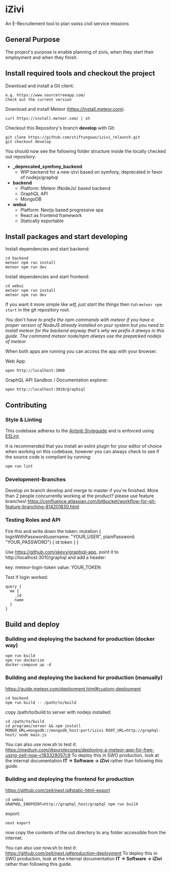 # iZivi

An E-Recruitement tool to plan swiss civil service missions

## General Purpose

The project's purpose is enable planning of zivis, when they start their employment and when they finish.

## Install required tools and checkout the project

Download and install a Git client:

    e.g. https://www.sourcetreeapp.com/
    Check out the current version

Download and install Meteor (https://install.meteor.com).

    curl https://install.meteor.com/ | sh

Checkout this Repository's branch **develop** with Git:

    git clone https://github.com/stiftungswo/izivi_relaunch.git
    git checkout develop

You should now see the following folder structure inside the locally checked out repository:

- **_deprecated_symfony_backend**
  - WIP backend for a new izivi based on symfony, deprecated in favor of nodejs/graphql
- **backend**
  - Platform: Meteor (NodeJs) based backend
  - GraphQL API
  - MongoDB
- **webui**
  - Platform: Nextjs based progressive spa
  - React as frontend framework
  - Statically exportable

## Install packages and start developing

Install dependencies and start backend:

    cd backend
    meteor npm run install
    meteor npm run dev

Install dependencies and start frontend:

    cd webui
    meteor npm run install
    meteor npm run dev

If you want it more simple like *wtf, just start the things* then run ``meteor npm start`` in the git repository root.

*You don't have to prefix the npm commands with meteor if you have a proper version of NodeJS already installed on your system but you need to install meteor for the backend anyway that's why we prefix it always in this guide. The command meteor node/npm always use the prepacked nodejs of meteor*

When both apps are running you can access the app with your browser.

Web App:

    open http://localhost:3000

GraphQL API Sandbox / Documentation explorer:

    open http://localhost:3010/graphiql

## Contributing

### Style & Linting

This codebase adheres to the [Airbnb Styleguide](https://github.com/airbnb/javascript) and is
enforced using [ESLint](http://eslint.org/).

It is recommended that you install an eslint plugin for your editor of choice when working on this
codebase, however you can always check to see if the source code is compliant by running:

```bash
npm run lint
```


### Development-Branches

Develop on branch develop and merge to master if you're finished.
More than 2 people concurrently working at the product? please use feature branches!
https://confluence.atlassian.com/bitbucket/workflow-for-git-feature-branching-814201830.html


### Testing Roles and API

Fire this and write down the token:
    mutation {
      loginWithPassword(username: "YOUR_USER", plainPassword: "YOUR_PASSWORD") {
        id
        token
      }
    }

Use https://github.com/skevy/graphiql-app, point it to http://localhost:3010/graphql and add a header:

key: meteor-login-token
value: YOUR_TOKEN

Test if login worked:

```
query {
  me {
    _id
    name
  }
}
```


## Build and deploy

### Building and deploying the backend for production (docker way)

    npm run build
    npm run dockerize
    docker-compose up -d


### Building and deploying the backend for production (manually)

https://guide.meteor.com/deployment.html#custom-deployment

    cd backend
    npm run build -- /path/to/build

copy /path/to/build to server with nodejs installed:

    cd /path/to/build
    cd programs/server && npm install
    MONGO_URL=mongodb://mongodb_host:port/izivi ROOT_URL=http://graphql-host/ node main.js

You can also use now.sh to test it: https://medium.com/@purplecones/deploying-a-meteor-app-for-free-using-zeit-now-c183329057c9
To deploy this in SWO production, look at the internal documentation **IT -> Software -> iZivi** rather than following this guide.

### Building and deploying the frontend for production

https://github.com/zeit/next.js#static-html-export

    cd webui
    GRAPHQL_ENDPOINT=http://graphql_host/graphql npm run build

export:

    next export

now copy the contents of the out directory to any folder accessible from the internet.

You can also use now.sh to test it: https://github.com/zeit/next.js#production-deployment
To deploy this in SWO production, look at the internal documentation **IT -> Software -> iZivi** rather than following this guide.
